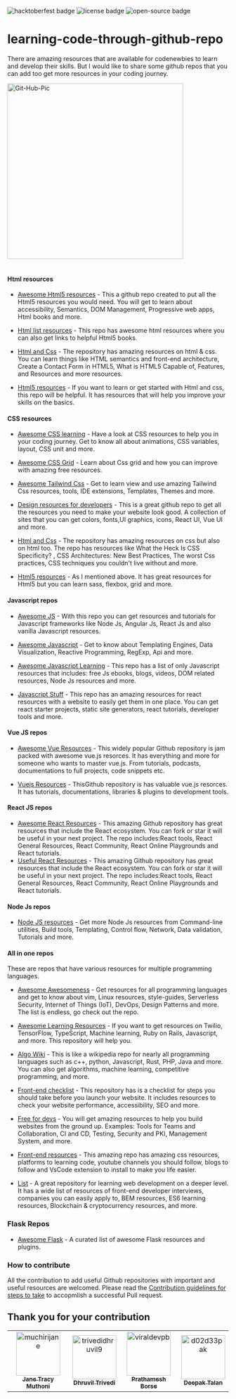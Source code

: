 ![hacktoberfest badge](https://img.shields.io/badge/%F0%9F%94%A5-hacktoberfest-blue) ![license badge](https://img.shields.io/badge/%E2%9C%94%20license-MIT-green) ![open-source badge](https://img.shields.io/badge/%F0%9F%90%B1%E2%80%8D%F0%9F%92%BB-Open--Source-orange)

# learning-code-through-github-repo

There are amazing resources that are available for codenewbies to learn and develop their skills. But I would like to share some github repos that you can add too get more resources in your coding journey.

<img src="https://i.ibb.co/kS3pSW9/Git-Hub-Pic.png" alt="Git-Hub-Pic" border="0" height = "400px">
<br>
<br>

#### Html resources

- [Awesome Html5 resources](https://github.com/diegocard/awesome-html5) - This a github repo created to put all the Html5 resources you would need. You will get to learn about accessibility, Semantics, DOM Management, Progressive web apps, Html books and more.

- [Html list resources](https://github.com/gloparco/Master-List-of-HTML5-JS-CSS-Resources/blob/master/html.md) - This repo has awesome html resources where you can also get links to helpful Html5 books.

- [Html and Css](https://github.com/zuzuleinen/html-and-css) - The repository has amazing resources on html & css. You can learn things like HTML semantics and front-end architecture, Create a Contact Form in HTML5, What is HTML5 Capable of, Features, and Resources and more resources.

- [Html5 resources](https://github.com/SirPepe/HTML5Resources) - If you want to learn or get started with Html and css, this repo will be helpful. It has resources that will help you improve your skills on the basics.

#### CSS resources

- [Awesome CSS learning](https://github.com/micromata/awesome-css-learning) - Have a look at CSS resources to help you in your coding journey. Get to know all about animations, CSS variables, layout, CSS unit and more.

- [Awesome CSS Grid](https://github.com/valentinogagliardi/awesome-css-grid) - Learn about Css grid and how you can improve with amazing free resources.

- [Awesome Tailwind Css](https://github.com/aniftyco/awesome-tailwindcss) - Get to learn view and use amazing Tailwind Css resources, tools, IDE extensions, Templates, Themes and more.

- [Design resources for developers](https://github.com/bradtraversy/design-resources-for-developers) - This is a great github repo to get all the resources you need to make your website look good. A collection of sites that you can get colors, fonts,UI graphics, icons, React UI, Vue UI and more.

- [Html and Css](https://github.com/zuzuleinen/html-and-css) - The repository has amazing resources on css but also on html too. The repo has resources like What the Heck Is CSS Specificity? , CSS Architectures: New Best Practices, The worst Css practices, CSS techniques you couldn't live without and more.

- [Html5 resources](https://github.com/SirPepe/HTML5Resources) - As I mentioned above. It has great resources for Html5 but you can learn sass, flexbox, grid and more.

#### Javascript repos

- [Awesome JS](https://github.com/serhiisol/awesome-js) - With this repo you can get resources and tutorials for Javascript frameworks like Node Js, Angular Js, React Js and also vanilla Javascript resources.

- [Awesome Javascript](https://github.com/sorrycc/awesome-javascript) - Get to know about Templating Engines, Data Visualization, Reactive Programming, RegExp, Api and more.

- [Awesome Javascript Learning](https://github.com/micromata/awesome-javascript-learning) - This repo has a list of only Javascript resources that includes: free Js ebooks, blogs, videos, DOM related resources, Node Js resources and more.

- [Javascript Stuff](https://github.com/ahfarmer/javascriptstuff-db) - This repo has an amazing resources for react resources with a website to easily get them in one place. You can get react starter projects, static site generators, react tutorials, developer tools and more.

#### Vue JS repos

- [Awesome Vue Resources](https://github.com/vuejs/awesome-vue) - This widely popular Github repository is jam packed with awesome vue.js resorces. It has everything and more for someone who wants to master vue.js. From tutorials, podcasts, documentations to full projects, code snippets etc.

- [Vuejs Resources](https://github.com/gliterd/vuejs-resources) - ThisGithub repository is has valuable vue.js resorces. It has tutorials, documentations, libraries & plugins to development tools.

#### React JS repos

- [Awesome React Resources](https://github.com/brillout/awesome-react-components) - This amazing Github repository has great resources that include the React ecosystem. You can fork or star it will be useful in your next project. The repo includes:React tools, React General Resources, React Community, React Online Playgrounds and React tutorials.
- [Useful React Resources]() - This amazing Github repository has great resources that include the React ecosystem. You can fork or star it will be useful in your next project. The repo includes:React tools, React General Resources, React Community, React Online Playgrounds and React tutorials.

#### Node Js repos

- [Node JS resources](https://github.com/sindresorhus/awesome-nodejs) - Get more Node Js resources from Command-line utilities, Build tools, Templating, Control flow, Network, Data validation, Tutorials and more.

#### All in one repos

These are repos that have various resources for multiple programming languages.

- [Awesome Awesomeness](https://github.com/bayandin/awesome-awesomeness) - Get resources for all programming languages and get to know about vim, Linux resources, style-guides, Serverless Security, Internet of Things (IoT), DevOps, Design Patterns and more. The list is endless, go check out the repo.

- [Awesome Learning Resources](https://github.com/lauragift21/awesome-learning-resources) - If you want to get resources on Twilio, TensorFlow, TypeScript, Machine learning, Ruby on Rails, Javascript, and more. This repository will help you.

- [Algo Wiki](https://github.com/vicky002/AlgoWiki) - This is like a wikipedia repo for nearly all programming languages such as c++, python, Javascript, Rust, PHP, Java and more. You can also get algorithms, machine learning, competitive programming, and more.

- [Front-end checklist](https://github.com/thedaviddias/Front-End-Checklist) - This repository has is a checklist for steps you should take before you launch your website. It includes resources to check your website performance, accessibility, SEO and more.

- [Free for devs](https://github.com/ripienaar/free-for-dev) - You will get amazing resources to help you build websites from the ground up. Examples: Tools for Teams and Collaboration, CI and CD, Testing, Security and PKI, Management System, and more.

- [Front-end resources](https://github.com/RitikPatni/Front-End-Web-Development-Resources#table-of-contents) - This amazing repo has amazing css resources, platforms to learning code, youtube channels you should follow, blogs to follow and VsCode extension to install to make you life easier.

- [List](https://github.com/jnv/lists) - A great repository for learning web development on a deeper level. It has a wide list of resources of front-end developer interviews, companies you can easily apply to, BEM resources, ES6 learning resources, Blockchain & cryptocurrency resources, and more.

### Flask Repos

- [Awesome Flask](https://github.com/humiaozuzu/awesome-flask) -  A curated list of awesome Flask resources and plugins.

### How to contribute

All the contribution to add useful Github repositories with important and useful resources are welcomed. Please read the [Contribution guidelines for steps to take](https://github.com/muchirijane/learning-code-through-github-repos/blob/main/CONTRIBUTING.md) to accopmlish a successful Pull request.

## Thank you for your contribution

<!-- readme: contributors -start --> 
<table>
<tr>
    <td align="center">
        <a href="https://github.com/muchirijane">
            <img src="https://avatars3.githubusercontent.com/u/54930887?v=4" width="100;" alt="muchirijane"/>
            <br />
            <sub><b>Jane Tracy Muthoni</b></sub>
        </a>
    </td>
    <td align="center">
        <a href="https://github.com/trivedidhruvil9">
            <img src="https://avatars0.githubusercontent.com/u/56179904?v=4" width="100;" alt="trivedidhruvil9"/>
            <br />
            <sub><b>Dhruvil Trivedi</b></sub>
        </a>
    </td>
    <td align="center">
        <a href="https://github.com/viraldevpb">
            <img src="https://avatars3.githubusercontent.com/u/66899360?v=4" width="100;" alt="viraldevpb"/>
            <br />
            <sub><b>Prathamesh Borse</b></sub>
        </a>
    </td>
    <td align="center">
        <a href="https://github.com/d02d33pak">
            <img src="https://avatars1.githubusercontent.com/u/21690808?v=4" width="100;" alt="d02d33pak"/>
            <br />
            <sub><b>Deepak Talan</b></sub>
        </a>
    </td></tr>
</table>
<!-- readme: contributors -end -->
